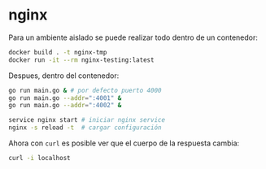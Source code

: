# nginx

Para un ambiente aislado se puede realizar todo dentro de un contenedor:

```sh
docker build . -t nginx-tmp
docker run -it --rm nginx-testing:latest
```

Despues, dentro del contenedor:
```sh
go run main.go & # por defecto puerto 4000
go run main.go --addr=":4001" &
go run main.go --addr=":4002" &

service nginx start # iniciar nginx service
nginx -s reload -t  # cargar configuración
```

Ahora con `curl` es posible ver que el cuerpo de la respuesta cambia:
```sh
curl -i localhost
```

